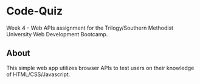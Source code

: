# Code-Quiz
Week 4 - Web APIs assignment for the Trilogy/Southern Methodist University Web Development Bootcamp.

## About
This simple web app utilizes browser APIs to test users on their knowledge of HTML/CSS/Javascript.


